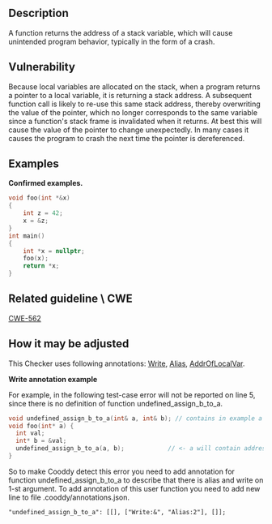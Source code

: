 ## Description

A function returns the address of a stack variable, which will cause unintended program behavior, typically in the form of a crash.

## Vulnerability

Because local variables are allocated on the stack, when a program returns a pointer to a local variable, it is returning a stack address. A subsequent function call is likely to re-use this same stack address, thereby overwriting the value of the pointer, which no longer corresponds to the same variable since a function's stack frame is invalidated when it returns. At best this will cause the value of the pointer to change unexpectedly. In many cases it causes the program to crash the next time the pointer is dereferenced.

## Examples

**Confirmed examples.**

```cpp
void foo(int *&x)
{
    int z = 42;
    x = &z;
}
int main()
{
    int *x = nullptr;
    foo(x);
    return *x;
}
```

## Related guideline \ CWE

[CWE-562](https://cwe.mitre.org/data/definitions/562.md)

## How it may be adjusted

This Checker uses following annotations: [Write](Annotations.md), [Alias](Annotations.md), [AddrOfLocalVar](Annotations.md).

**Write annotation example**

For example, in the following test-case error will not be reported on line 5, since there is no definition of function undefined_assign_b_to_a.

```cpp
void undefined_assign_b_to_a(int& a, int& b); // contains in example a = b;
void foo(int* a) {
  int val;
  int* b = &val;
  undefined_assign_b_to_a(a, b);            // <- a will contain address of val
}
```

So to make Cooddy detect this error you need to add annotation for function undefined_assign_b_to_a to describe that there is alias and write on 1-st argument. To add annotation of this user function you need to add new line to file .cooddy/annotations.json.

```
"undefined_assign_b_to_a": [[], ["Write:&", "Alias:2"], []];
```
